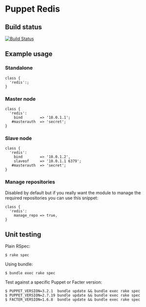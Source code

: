 # Puppet Redis

## Build status

[![Build Status](https://travis-ci.org/arioch/puppet-redis.png?branch=master)](https://travis-ci.org/arioch/puppet-redis)

## Example usage

### Standalone

    class {
      'redis':;
    }

### Master node

    class {
      'redis':
        bind        => '10.0.1.1';
       #masterauth  => 'secret';
    }

### Slave node

    class {
      'redis':
        bind        => '10.0.1.2',
        slaveof     => '10.0.1.1 6379';
       #masterauth  => 'secret';
    }

### Manage repositories

Disabled by default but if you really want the module to manage the required
repositories you can use this snippet:

    class {
      'redis':
        manage_repo => true,
    }

## Unit testing

Plain RSpec:

    $ rake spec

Using bundle:

    $ bundle exec rake spec

Test against a specific Puppet or Facter version:

    $ PUPPET_VERSION=3.2.1  bundle update && bundle exec rake spec
    $ PUPPET_VERSION=2.7.19 bundle update && bundle exec rake spec
    $ FACTER_VERSION=1.6.8  bundle update && bundle exec rake spec

